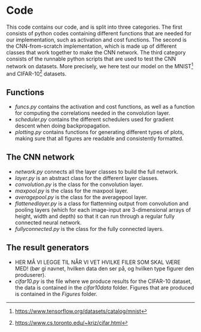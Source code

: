 # Code

This code contains our code, and is split into three categories. The first consists of python codes containing different functions that are needed for our implementation, such as activation and cost functions. The second is the CNN-from-scratch implementation, which is made up of different classes that work together to make the CNN network. The third category consists of the runnable python scripts that are used to test the CNN network on datasets. More precisely, we here test our model on the MNIST[^1] and CIFAR-10[^2] datasets.

## Functions
- *funcs.py* contains the activation and cost functions, as well as a function for computing the correlations needed in the convolution layer.
- *scheduler.py* contains the different schedulers used for gradient descent when doing backpropagation.
- *plotting.py* contains functions for generating different types of plots, making sure that all figures are readable and consistently formatted.

## The CNN network
- *network.py* connects all the layer classes to build the full network.
- *layer.py* is an abstract class for the different layer classes.
- *convolution.py* is the class for the convolution layer.
- *maxpool.py* is the class for the maxpool layer.
- *averagepool.py* is the class for the averagepool layer.
- *flattenedlayer.py* is a class for flattenning output from convolution and pooling layers (which for each image-input are 3-dimensional arrays of height, width and depth) so that it can run through a regular fully connected neural network.
- *fullyconnected.py* is the class for the fully connected layers.

## The result generators
- HER MÅ VI LEGGE TIL NÅR VI VET HVILKE FILER SOM SKAL VÆRE MED! (bør gi navnet, hvilken data den ser på, og hvilken type figurer den produserer).
- *cifar10.py* is the file where we produce results for the CIFAR-10 dataset, the data is contained in the *cifar10data* folder. Figures that are produced is contained in the *Figures* folder.

[^1]: https://www.tensorflow.org/datasets/catalog/mnist
[^2]: https://www.cs.toronto.edu/~kriz/cifar.html
